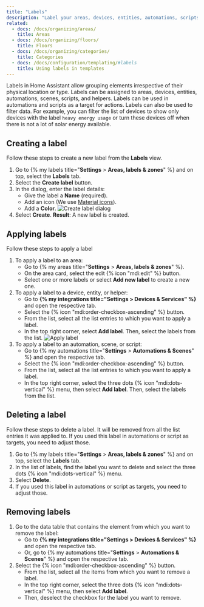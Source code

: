 ```yaml
---
title: "Labels"
description: "Label your areas, devices, entities, automations, scripts, and helpers. Then, filter by label or run an automation on all entities with that label."
related:
  - docs: /docs/organizing/areas/
    title: Areas
  - docs: /docs/organizing/floors/
    title: Floors
  - docs: /docs/organizing/categories/
    title: Categories
  - docs: /docs/configuration/templating/#labels
    title: Using labels in templates
---
```

Labels in Home Assistant allow grouping elements irrespective of their physical location or type. Labels can be assigned to areas, devices, entities, automations, scenes, scripts, and helpers. Labels can be used in automations and scripts as a target for actions. Labels can also be used to filter data.
For example, you can filter the list of devices to show only devices with the label `heavy energy usage` or turn these devices off when there is not a lot of solar energy available.
## Creating a label
Follow these steps to create a new label from the **Labels** view.
1. Go to {% my labels title="**Settings** > **Areas, labels & zones**" %} and on top, select the **Labels** tab.
2. Select the **Create label** button.
3. In the dialog, enter the label details:
   - Give the label a **Name** (required).
   - Add an icon (We use [Material icons](https://pictogrammers.com/library/mdi/)).
   - Add a **Color**.
    ![Create label dialog](/images/organizing/create_label_01.png)
4. Select **Create**.
   **Result**: A new label is created.
## Applying labels
Follow these steps to apply a label
1. To apply a label to an area:
   - Go to {% my areas title="**Settings** > **Areas, labels & zones**" %}.
   - On the area card, select the edit {% icon "mdi:edit" %} button.
   - Select one or more labels or select **Add new label** to create a new one.
2. To apply a label to a device, entity, or helper:
   - Go to **{% my integrations title="Settings > Devices & Services" %}** and open the respective tab.
   - Select the {% icon "mdi:order-checkbox-ascending" %} button.
   - From the list, select all the list entries to which you want to apply a label.
   - In the top right corner, select **Add label**. Then, select the labels from the list.
    ![Apply label](/images/organizing/labels_add_05.png)
3. To apply a label to an automation, scene, or script:
   - Go to {% my automations title="**Settings** > **Automations & Scenes**" %} and open the respective tab.
   - Select the {% icon "mdi:order-checkbox-ascending" %} button.
   - From the list, select all the list entries to which you want to apply a label.
   - In the top right corner, select the three dots {% icon "mdi:dots-vertical" %} menu, then select **Add label**. Then, select the labels from the list.
## Deleting a label
Follow these steps to delete a label. It will be removed from all the list entries it was applied to.
If you used this label in automations or script as targets, you need to adjust those.
1. Go to {% my labels title="**Settings** > **Areas, labels & zones**" %} and on top, select the **Labels** tab.
2. In the list of labels, find the label you want to delete and select the three dots {% icon "mdi:dots-vertical" %} menu.
3. Select **Delete**.
4. If you used this label in automations or script as targets, you need to adjust those.
## Removing labels
1. Go to the data table that contains the element from which you want to remove the label:
   -  Go to **{% my integrations title="Settings > Devices & Services" %}** and open the respective tab.
   -  Or, go to {% my automations title="**Settings** > **Automations & Scenes**" %} and open the respective tab.
2. Select the {% icon "mdi:order-checkbox-ascending" %} button.
   - From the list, select all the items from which you want to remove a label.
   - In the top right corner, select the three dots {% icon "mdi:dots-vertical" %} menu, then select **Add label**.
   - Then, deselect the checkbox for the label you want to remove.